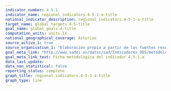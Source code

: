 ```yaml
---
indicator_number: 4.5.1
indicator_name: regional_indicators.4-5-1-a-title
national_indicator_description: regional_indicators.4-5-1-a-title
target_name: global_targets.4-5-title
goal_name: global_goals.4-title
computation_units: units.IX
national_geographical_coverage: Asturias
source_active_1: true
source_organisation_1: "Elaboración propia a partir de las fuentes reseñadas en la ficha metodológica."
goal_meta_link: "http://www.sadei.es/datos/sad/Indicadores_ODS/metodologia/4.5.1.a.pdf"
goal_meta_link_text: Ficha metodológica del indicador 4.5.1.a
data_last_update:  
data_non_statistical: false
reporting_status: complete
graph_title: regional_indicators.4-5-1-a-title
graph_type: line
---
```

